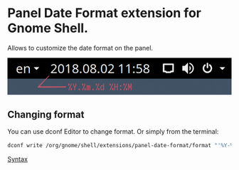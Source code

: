 # Panel Date Format extension for Gnome Shell.

Allows to customize the date format on the panel.

![screenshot](./screenshot.png?raw=true)

## Changing format

You can use dconf Editor to change format. Or simply from the terminal:

```sh
dconf write /org/gnome/shell/extensions/panel-date-format/format "'%Y-%m-%d'"
```

[Syntax](https://developer.gnome.org/glib/stable/glib-GDateTime.html#g-date-time-format)
